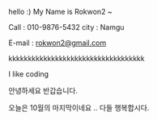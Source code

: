 hello :) My Name is Rokwon2 ~

Call : 010-9876-5432
city : Namgu

E-mail : rokwon2@gmail.com

kkkkkkkkkkkkkkkkkkkkkkkkkkkkkkkkkkk

I like coding

안녕하세요 반갑습니다.

오늘은 10월의 마지막이네요 .. 다들 행복합시다.

